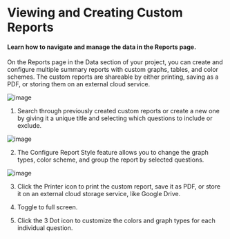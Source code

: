 # Viewing and Creating Custom Reports

#### Learn how to navigate and manage the data in the Reports page.

On the Reports page in the Data section of your project, you can create and configure multiple summary reports with custom graphs, tables, and color schemes. The custom reports are shareable by either printing, saving as a PDF, or storing them on an external cloud service. 

![image](/images/creating_custom_reports/chart.jpg)

1. Search through previously created custom reports or create a new one by giving it a unique title and selecting which questions to include or exclude. 

![image](/images/creating_custom_reports/custom_report.jpg)


2. The Configure Report Style feature allows you to change the graph types, color scheme, and group the report by selected questions. 

![image](/images/creating_custom_reports/configure_report.jpg)


3. Click the Printer icon to print the custom report, save it as PDF, or store it on an external cloud storage service, like Google Drive. 

4. Toggle to full screen. 

5. Click the 3 Dot icon to customize the colors and graph types for each individual question. 

